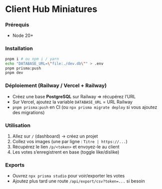 # Client Hub Miniatures

### Prérequis
- Node 20+

### Installation
```bash
pnpm i # ou npm i / yarn
echo "DATABASE_URL=\"file:./dev.db\"" > .env
pnpm prisma:push
pnpm dev
```

### Déploiement (Railway / Vercel + Railway)
- Créez une base **PostgreSQL** sur Railway ⇒ récupérez l’URL
- Sur Vercel, ajoutez la variable `DATABASE_URL` = URL Railway
- `pnpm prisma:push` en CI (ou `npx prisma migrate deploy` si vous ajoutez des migrations)

### Utilisation
1. Allez sur `/` (dashboard) → créez un projet
2. Collez vos images (une par ligne : `Titre | https://...`)
3. Récupérez le lien `/p/<token>` et envoyez-le au client
4. Les votes s’enregistrent en base (toggle like/dislike)

### Exports
- Ouvrez `npx prisma studio` pour voir/exporter les votes
- Ajoutez plus tard une route `/api/export/csv?token=...` si besoin
